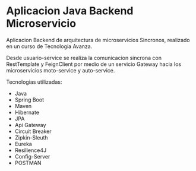 # Aplicacion Java Backend Microservicio
Aplicacion Backend de arquitectura de microservicios Sincronos, realizado en un curso de Tecnologia Avanza.

Desde usuario-service se realiza la comunicacion sincrona con RestTemplate y FeignClient por medio de un servicio Gateway hacia los microservicios moto-service y auto-service.

Tecnologias utilizadas:
- Java
- Spring Boot
- Maven
- Hibernate
- JPA
- Api Gateway
- Circuit Breaker
- Zipkin-Sleuth
- Eureka
- Resilience4J
- Config-Server
- POSTMAN
